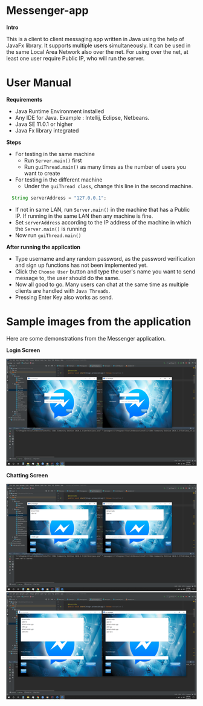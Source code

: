 # Messenger-app

**Intro**

This is a client to client messaging app written in Java using the help of JavaFx library. It supports multiple users simultaneously. It can be used in the 
same Local Area Network also over the net. For using
over the net, at least one user require Public IP, who
will run the server.

# User Manual
**Requirements**
* Java Runtime Environment installed
* Any IDE for Java. Example : Intellij, Eclipse, 	Netbeans.
* Java SE 11.0.1 or higher
* Java Fx library integrated

**Steps**
* For testing in the same machine
  * Run `Server.main()` first
  * Run `guiThread.main()` as many times as the number of users you want to create
* For testing in the different machine
  * Under the `guiThread class`, change this line in the second machine.
```javascript 
  String serverAddress = "127.0.0.1";
``` 
  * If not in same LAN, run `Server.main()` in the machine that has a Public IP. If running in the same LAN then any machine is fine.
  * Set `serverAddress` according to the IP address of the machine in which the `Server.main()` is running
  * Now run `guiThread.main()` 

**After running the application**
* Type username and any random password, as the password verification and sign up functions has not been implemented yet.
* Click the `Choose User` button and type the user's name you want to send message to, the user should do the same.
* Now all good to go. Many users can chat at the same time as multiple clients are handled with `Java Threads`.
* Pressing Enter Key also works as send.

# Sample images from the application

Here are some demonstrations from the Messenger application.

**Login Screen**

![Image 1](/sample/sample1.png)

**Chatting Screen**

![Image 2](/sample/sample2.png)
![Image 3](/sample/sample3.png)
